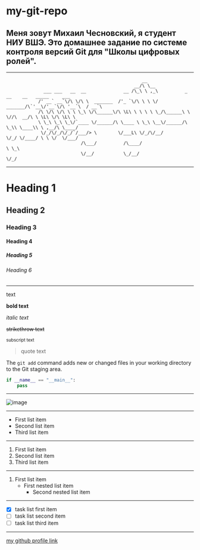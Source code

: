 # my-git-repo
## Меня зовут Михаил Чесновский, я студент НИУ ВШЭ.  Это домашнее задание по системе контроля версий Git для "Школы цифровых ролей".
---
```
                                                   __                                           
                                                __/\ \__                                        
              ___ ___   __  __              __ /\_\ \ ,_\          _ __    __   _____     ___   
            /' __` __`\/\ \/\ \  _______  /'_ `\/\ \ \ \/  _______/\`'__\/'__`\/\ '__`\  / __`\ 
            /\ \/\ \/\ \ \ \_\ \/\______\/\ \L\ \ \ \ \ \_/\______\ \ \//\  __/\ \ \L\ \/\ \L\ \
            \ \_\ \_\ \_\/`____ \/______/\ \____ \ \_\ \__\/______/\ \_\\ \____\\ \ ,__/\ \____/
             \/_/\/_/\/_/`/___/> \        \/___L\ \/_/\/__/         \/_/ \/____/ \ \ \/  \/___/ 
                            /\___/          /\____/                               \ \_\         
                            \/__/           \_/__/                                 \/_/         
```

---

# Heading 1
## Heading 2
### Heading 3
#### Heading 4
##### Heading 5
###### Heading 6

---

text

**bold text**

*italic text*

~~strikethrow text~~

<sub> subscript text </sub> 

> quote text

The `git add` command adds new or changed files in your working directory to the Git staging area.

```python
if __name__ == "__main__":
    pass
```

---

![image](https://github.com/veledara/my-git-repo/assets/71222580/6c112ba3-a9dd-4b02-bbc6-b51e9f366660)

---

* First list item
* Second list item
* Third list item
  
---

1. First list item
1. Second list item
1. Third list item

---

1. First list item
   - First nested list item
     - Second nested list item

---

- [x] task list first item
- [ ] task list second item
- [ ] task list third item

---
[my github profile link](https://github.com/veledara)
